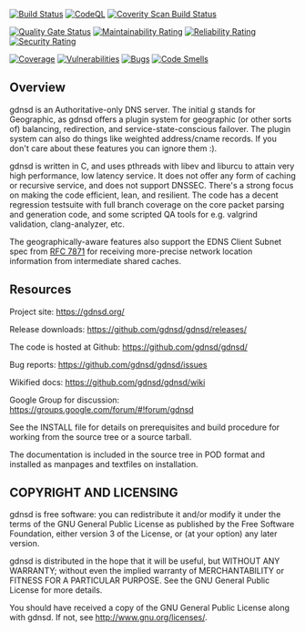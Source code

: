 [![Build Status](https://travis-ci.com/gdnsd/gdnsd.svg?branch=master)](https://travis-ci.com/github/gdnsd/gdnsd)
[![CodeQL](https://github.com/gdnsd/gdnsd/actions/workflows/codeql.yml/badge.svg?branch=master)](https://github.com/gdnsd/gdnsd/actions/workflows/codeql.yml)
[![Coverity Scan Build Status](https://scan.coverity.com/projects/760/badge.svg)](https://scan.coverity.com/projects/760)

[![Quality Gate Status](https://sonarcloud.io/api/project_badges/measure?project=gdnsd_gdnsd&metric=alert_status)](https://sonarcloud.io/dashboard?id=gdnsd_gdnsd)
[![Maintainability Rating](https://sonarcloud.io/api/project_badges/measure?project=gdnsd_gdnsd&metric=sqale_rating)](https://sonarcloud.io/dashboard?id=gdnsd_gdnsd)
[![Reliability Rating](https://sonarcloud.io/api/project_badges/measure?project=gdnsd_gdnsd&metric=reliability_rating)](https://sonarcloud.io/dashboard?id=gdnsd_gdnsd)
[![Security Rating](https://sonarcloud.io/api/project_badges/measure?project=gdnsd_gdnsd&metric=security_rating)](https://sonarcloud.io/dashboard?id=gdnsd_gdnsd)

[![Coverage](https://sonarcloud.io/api/project_badges/measure?project=gdnsd_gdnsd&metric=coverage)](https://sonarcloud.io/dashboard?id=gdnsd_gdnsd)
[![Vulnerabilities](https://sonarcloud.io/api/project_badges/measure?project=gdnsd_gdnsd&metric=vulnerabilities)](https://sonarcloud.io/dashboard?id=gdnsd_gdnsd)
[![Bugs](https://sonarcloud.io/api/project_badges/measure?project=gdnsd_gdnsd&metric=bugs)](https://sonarcloud.io/dashboard?id=gdnsd_gdnsd)
[![Code Smells](https://sonarcloud.io/api/project_badges/measure?project=gdnsd_gdnsd&metric=code_smells)](https://sonarcloud.io/dashboard?id=gdnsd_gdnsd)

## Overview

gdnsd is an Authoritative-only DNS server. The initial g stands for Geographic, as gdnsd offers a plugin system for geographic (or other sorts of) balancing, redirection, and service-state-conscious failover. The plugin system can also do things like weighted address/cname records.  If you don't care about these features you can ignore them :).

gdnsd is written in C, and uses pthreads with libev and liburcu to attain very high performance, low latency service. It does not offer any form of caching or recursive service, and does not support DNSSEC.  There's a strong focus on making the code efficient, lean, and resilient.  The code has a decent regression testsuite with full branch coverage on the core packet parsing and generation code, and some scripted QA tools for e.g. valgrind validation, clang-analyzer, etc.

The geographically-aware features also support the EDNS Client Subnet spec from [RFC 7871](https://tools.ietf.org/html/rfc7871) for receiving more-precise network location information from intermediate shared caches.

## Resources

Project site: https://gdnsd.org/

Release downloads: https://github.com/gdnsd/gdnsd/releases/

The code is hosted at Github: https://github.com/gdnsd/gdnsd/

Bug reports: https://github.com/gdnsd/gdnsd/issues

Wikified docs: https://github.com/gdnsd/gdnsd/wiki

Google Group for discussion: https://groups.google.com/forum/#!forum/gdnsd

See the INSTALL file for details on prerequisites and build procedure
for working from the source tree or a source tarball.

The documentation is included in the source tree in POD format
and installed as manpages and textfiles on installation.

## COPYRIGHT AND LICENSING

gdnsd is free software: you can redistribute it and/or modify
it under the terms of the GNU General Public License as published by
the Free Software Foundation, either version 3 of the License, or
(at your option) any later version.

gdnsd is distributed in the hope that it will be useful,
but WITHOUT ANY WARRANTY; without even the implied warranty of
MERCHANTABILITY or FITNESS FOR A PARTICULAR PURPOSE.  See the
GNU General Public License for more details.

You should have received a copy of the GNU General Public License
along with gdnsd.  If not, see <http://www.gnu.org/licenses/>.
